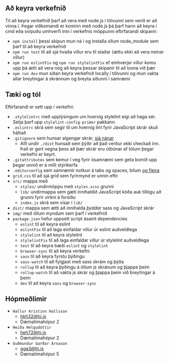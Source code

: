 
## Að keyra verkefnið
Til að keyra verkefnið þarf að vera með node.js í tölvunni sem verið er að vinna í.
Þegar viðkomandi er kominn með node.js þá þarf hann að keyra í cmd eða svipuðu umhverfi inni í verkefnis möppunni eftirfarandi skipanir:

* `npm install` þessi skipun mun ná í og installa ollum node_module sem þarf til að keyra verkefnið
* `npm run test` til að sjá hvaða villur eru til staðar (ættu ekki að vera neinar villur)
* `npm run eslintFix` og `npm run stylelintFix` ef einhverjar villur komu upp þá ætti að vera nóg að keyra þessar skipanir til að losna við þær
* `npm run dev` mun síðan keyra verkefnið locally í tölvunni og mun vakta allar breytingar á skránnum og breyta síðunni í samræmi 

## Tæki og tól

Eftirfarandi er sett upp í verkefni:

* `.stylelintrc` með upplýsingum um hvernig stylelint eigi að haga sér. Setja þarf upp `stylelint-config-primer` pakkann
* `.eslintrc` skrá sem segir til um hvernig lint fyrir JavaScript skrár skuli háttað
* `.gitignore` sem hunsar algengar skrár, [sjá nánar](https://help.github.com/ignore-files/)
  - Allt undir `./dist` hunsað sem þýðir að það verður _ekki_ checkað inn. Það er gert vegna þess að þær skrár eru útbúnar af tólum þegar verkefni er keyrt.
* `.gitattributes` sem kemur í veg fyrir ósamræmi sem geta komið upp þegar unnið er á milli stýrikerfa
* `.editorconfig` sem samræmir notkun á tabs og spaces, bilum [og fleira](https://editorconfig.org/)
* `grid.css` til að sjá grid sem fyrirmynd er unnin eftir
* `src/` mappa með
  - `styles/` undirmöppu með `styles.scss` grunni
  - `lib/` undirmappa sem gæti innihaldið JavaScript kóða auk tillögu að grunni fyrir virkni á forsíðu
  - `index.js` skrá sem vísar í `lib/`
* `dist/` mappa sem ætti að innihalda _þýddar_ sass og JavaScript skrár
* `img/` með öllum myndum sem þarf í verkefnið
* `package.json` hefur uppsett script ásamt dependencies
  - `eslint` til að keyra eslint
  - `eslintFix` til að laga einfaldar villur úr eslint auðveldlega
  - `stylelint` til að keyra stylelint
  - `stylelintFix` til að laga einfaldar villur úr stylelint auðveldlega
  - `test` til að keyra bæði `eslint` og `stylelint`
  - `browser-sync` til að keyra verkefni
  - `sass` til að keyra fyrstu þýðingu
  - `sass-watch` til að fylgjast með sass skrám og þýða
  - `rollup` til að keyra þyðingu á öllum js skránum og þjappa þeim
  - `rollup-watch` til að vakta js skrár og þjappa þeim við breytingar á þeim
  - `dev` til að keyra `sass` og `browser-sync`


## Hópmeðlimir

* `Hallur Kristinn Hallsson` 
  - hkh32@hi.is 
  - Dæmatímahópur 2
* `Heiða Helgudóttir` 
  - heh72@hi.is 
  - Dæmatímahópur 2
* `Guðmundur Garðar Árnason` 
  - gga3@hi.is 
  - Dæmatímahópur 5
